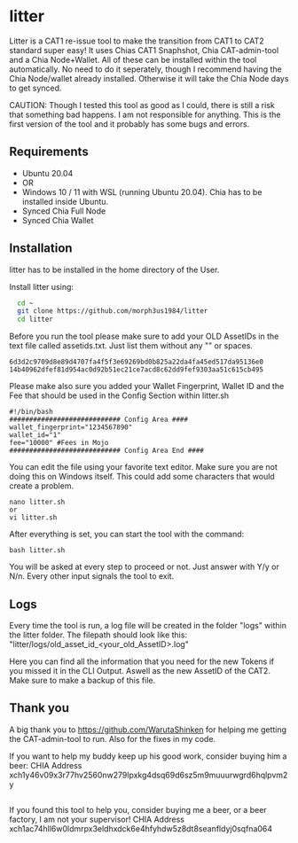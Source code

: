 
# litter

Litter is a CAT1 re-issue tool to make the transition from CAT1 to CAT2 standard super easy! It uses Chias CAT1 Snaphshot, Chia CAT-admin-tool and a Chia Node+Wallet. All of these can be installed within the tool automatically. No need to do it seperately, though I recommend having the Chia Node/wallet already installed. Otherwise it will take the Chia Node days to get synced.

CAUTION: Though I tested this tool as good as I could, there is still a risk that something bad happens. I am not responsible for anything. This is the first version of the tool and it probably has some bugs and errors.


## Requirements

- Ubuntu 20.04
- OR
- Windows 10 / 11 with WSL (running Ubuntu 20.04). Chia has to be installed inside Ubuntu.
- Synced Chia Full Node
- Synced Chia Wallet


## Installation

litter has to be installed in the home directory of the User. 

Install litter using:

```bash
  cd ~
  git clone https://github.com/morph3us1984/litter
  cd litter
```

Before you run the tool please make sure to add your OLD AssetIDs in the text file called assetids.txt. Just list them without any "" or spaces.

```
6d3d2c9709d8e89d4707fa4f5f3e69269bd0b825a22da4fa45ed517da95136e0
14b40962dfef81d954ac0d92b51ec21ce7acd8c62dd9fef9303aa51c615cb495
```

Please make also sure you added your Wallet Fingerprint, Wallet ID and the Fee that should be used in the Config Section within litter.sh

```
#!/bin/bash
############################ Config Area ####
wallet_fingerprint="1234567890"
wallet_id="1"
fee="10000" #Fees in Mojo
############################ Config Area End ####
```

You can edit the file using your favorite text editor. Make sure you are not doing this on Windows itself. This could add some characters that would create a problem.

```
nano litter.sh
or
vi litter.sh
```

After everything is set, you can start the tool with the command:

```
bash litter.sh
```

You will be asked at every step to proceed or not. Just answer with Y/y or N/n. Every other input signals the tool to exit.
## Logs

Every time the tool is run, a log file will be created in the folder "logs" within the litter folder.
The filepath should look like this: "litter/logs/old_asset_id_<your_old_AssetID>.log"

Here you can find all the information that you need for the new Tokens if you missed it in the CLI Output. Aswell as the new AssetID of the CAT2. Make sure to make a backup of this file.

## Thank you

A big thank you to https://github.com/WarutaShinken for helping me getting the CAT-admin-tool to run. Also for the fixes in my code.

If you want to help my buddy keep up his good work, consider buying him a beer:
CHIA Address xch1y46v09x3r77hv2560nw279lpxkg4dsq69d6sz5m9muuurwgrd6hqlpvm2y

##

If you found this tool to help you, consider buying me a beer, or a beer factory, I am not your supervisor!
CHIA Address xch1ac74hll6w0ldmrpx3eldhxdck6e4hfyhdw5z8dt8seanfldyj0sqfna064
